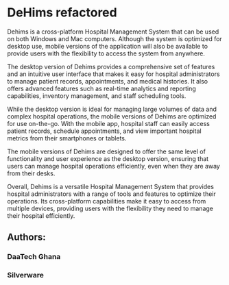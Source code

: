 # DeHims refactored

Dehims is a cross-platform Hospital Management System that can be used on both Windows and Mac computers. Although the system is optimized for desktop use, mobile versions of the application will also be available to provide users with the flexibility to access the system from anywhere.

The desktop version of Dehims provides a comprehensive set of features and an intuitive user interface that makes it easy for hospital administrators to manage patient records, appointments, and medical histories. It also offers advanced features such as real-time analytics and reporting capabilities, inventory management, and staff scheduling tools.

While the desktop version is ideal for managing large volumes of data and complex hospital operations, the mobile versions of Dehims are optimized for use on-the-go. With the mobile app, hospital staff can easily access patient records, schedule appointments, and view important hospital metrics from their smartphones or tablets.

The mobile versions of Dehims are designed to offer the same level of functionality and user experience as the desktop version, ensuring that users can manage hospital operations efficiently, even when they are away from their desks.

Overall, Dehims is a versatile Hospital Management System that provides hospital administrators with a range of tools and features to optimize their operations. Its cross-platform capabilities make it easy to access from multiple devices, providing users with the flexibility they need to manage their hospital efficiently.

## Authors: 
### DaaTech Ghana
### Silverware








